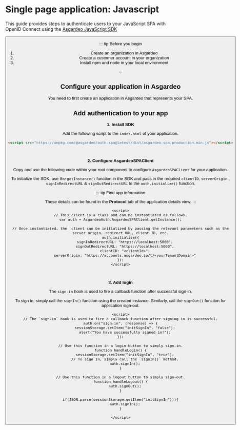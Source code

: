 # Single page application: Javascript

This guide provides steps to authenticate users to your JavaScript SPA with OpenID Connect using the [Asgardeo JavaScript SDK](https://github.com/asgardeo/asgardeo-auth-spa-sdk/blob/main/README.md)


<Button buttonType='primary' buttonText='Try out the sample app' buttonPath='/quickstarts/qsg-spa-javascript'/>

::: tip Before you begin

1. Create an organization in Asgardeo
2. Create a customer account in your organization
3. Install npm and node in your local environment

:::

## Configure your application in Asgardeo

You need to first create an application in Asgardeo that represents your SPA.

<CommonGuide guide='guides/fragments/configure-spa-in-asgardeo.md'/>

## Add authentication to your app

**1. Install SDK**

Add the following script to the `index.html` of your application.

``` html
<script src="https://unpkg.com/@asgardeo/auth-spa@latest/dist/asgardeo-spa.production.min.js"></script>
```

<br>

**2. Configure AsgardeoSPAClient**

Copy and use the following code within your root component to configure `AsgardeoSPAClient` for your application.

To initialize the SDK, use the `getInstance()` function in the SDK and pass in the required `clientID`, `serverOrigin`
, `signInRedirectURL` & `signOutRedirectURL` to the `auth.initialize()` function.

::: tip Find app information

These details can be found in the **Protocol** tab of the application details view.
:::

```
<script>
// This client is a class and can be instantiated as follows.
var auth = AsgardeoAuth.AsgardeoSPAClient.getInstance();

// Once instantiated, the  client can be initialized by passing the relevant parameters such as the server origin, redirect URL, client ID, etc.
auth.initialize({
    signInRedirectURL: "https://localhost:5000",
    signOutRedirectURL: "https://localhost:5000",
    clientID: "<clientId>",
    serverOrigin: "https://accounts.asgardeo.io/t/<yourTenantDomain>"
});
</script>
```

<br>

**3. Add login**

The `sign-in` hook is used to fire a callback function after successful sign-in.

To sign in, simply call the `signIn()` function using the created instance. Similarly, call the `signOut()` function for
application sign-out.

```
<script>
// The `sign-in` hook is used to fire a callback function after signing in is successful.
auth.on("sign-in", (response) => {
    sessionStorage.setItem("initSignIn", "false");
    alert("You have successfully signed in!");
});

// Use this function in a login button to simply sign-in.
function handleLogin() {
    sessionStorage.setItem("initSignIn", "true");
    // To sign in, simply call the `signIn()` method.
    auth.signIn();
}

// Use this function in a logout button to simply sign-out.
function handleLogout() {
    auth.signOut();
}

if(JSON.parse(sessionStorage.getItem("initSignIn"))){
    auth.signIn();
}

</script>
```
